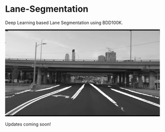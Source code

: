 # Lane-Segmentation
Deep Learning based Lane Segmentation using BDD100K.

[![Link to detection YouTube video!](lane_segmentation_thumbnail.png)](https://youtu.be/xrwxVoScSfE)

Updates coming soon!

